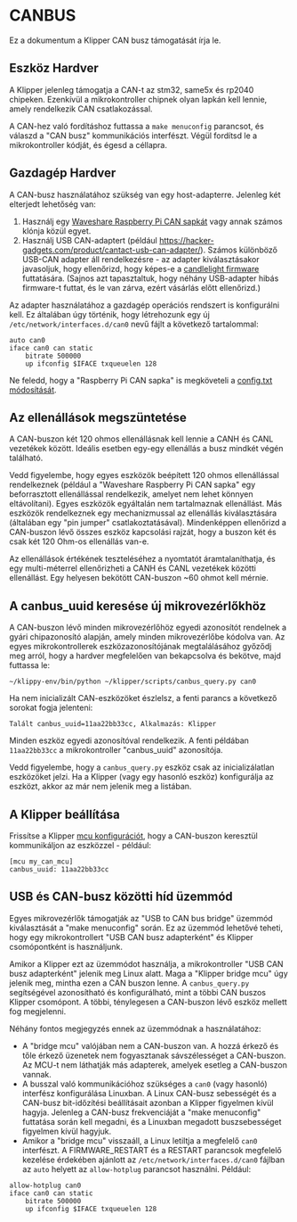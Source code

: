 # CANBUS

Ez a dokumentum a Klipper CAN busz támogatását írja le.

## Eszköz Hardver

A Klipper jelenleg támogatja a CAN-t az stm32, same5x és rp2040 chipeken. Ezenkívül a mikrokontroller chipnek olyan lapkán kell lennie, amely rendelkezik CAN csatlakozással.

A CAN-hez való fordításhoz futtassa a `make menuconfig` parancsot, és válaszd a "CAN busz" kommunikációs interfészt. Végül fordítsd le a mikrokontroller kódját, és égesd a céllapra.

## Gazdagép Hardver

A CAN-busz használatához szükség van egy host-adapterre. Jelenleg két elterjedt lehetőség van:

1. Használj egy [Waveshare Raspberry Pi CAN sapkát](https://www.waveshare.com/rs485-can-hat.htm) vagy annak számos klónja közül egyet.
1. Használj USB CAN-adaptert (például <https://hacker-gadgets.com/product/cantact-usb-can-adapter/>). Számos különböző USB-CAN adapter áll rendelkezésre - az adapter kiválasztásakor javasoljuk, hogy ellenőrizd, hogy képes-e a [candlelight firmware](https://github.com/candle-usb/candleLight_fw) futtatására. (Sajnos azt tapasztaltuk, hogy néhány USB-adapter hibás firmware-t futtat, és le van zárva, ezért vásárlás előtt ellenőrizd.)

Az adapter használatához a gazdagép operációs rendszert is konfigurálni kell. Ez általában úgy történik, hogy létrehozunk egy új `/etc/network/interfaces.d/can0` nevű fájlt a következő tartalommal:

```
auto can0
iface can0 can static
    bitrate 500000
    up ifconfig $IFACE txqueuelen 128
```

Ne feledd, hogy a "Raspberry Pi CAN sapka" is megköveteli a [config.txt módosítását](https://www.waveshare.com/wiki/RS485_CAN_HAT).

## Az ellenállások megszüntetése

A CAN-buszon két 120 ohmos ellenállásnak kell lennie a CANH és CANL vezetékek között. Ideális esetben egy-egy ellenállás a busz mindkét végén található.

Vedd figyelembe, hogy egyes eszközök beépített 120 ohmos ellenállással rendelkeznek (például a "Waveshare Raspberry Pi CAN sapka" egy beforrasztott ellenállással rendelkezik, amelyet nem lehet könnyen eltávolítani). Egyes eszközök egyáltalán nem tartalmaznak ellenállást. Más eszközök rendelkeznek egy mechanizmussal az ellenállás kiválasztására (általában egy "pin jumper" csatlakoztatásával). Mindenképpen ellenőrizd a CAN-buszon lévő összes eszköz kapcsolási rajzát, hogy a buszon két és csak két 120 Ohm-os ellenállás van-e.

Az ellenállások értékének teszteléséhez a nyomtatót áramtalaníthatja, és egy multi-méterrel ellenőrizheti a CANH és CANL vezetékek közötti ellenállást. Egy helyesen bekötött CAN-buszon ~60 ohmot kell mérnie.

## A canbus_uuid keresése új mikrovezérlőkhöz

A CAN-buszon lévő minden mikrovezérlőhöz egyedi azonosítót rendelnek a gyári chipazonosító alapján, amely minden mikrovezérlőbe kódolva van. Az egyes mikrokontrollerek eszközazonosítójának megtalálásához győződj meg arról, hogy a hardver megfelelően van bekapcsolva és bekötve, majd futtassa le:

```
~/klippy-env/bin/python ~/klipper/scripts/canbus_query.py can0
```

Ha nem inicializált CAN-eszközöket észlelsz, a fenti parancs a következő sorokat fogja jelenteni:

```
Talált canbus_uuid=11aa22bb33cc, Alkalmazás: Klipper
```

Minden eszköz egyedi azonosítóval rendelkezik. A fenti példában `11aa22bb33cc` a mikrokontroller "canbus_uuid" azonosítója.

Vedd figyelembe, hogy a `canbus_query.py` eszköz csak az inicializálatlan eszközöket jelzi. Ha a Klipper (vagy egy hasonló eszköz) konfigurálja az eszközt, akkor az már nem jelenik meg a listában.

## A Klipper beállítása

Frissítse a Klipper [mcu konfigurációt](Config_Reference.md#mcu), hogy a CAN-buszon keresztül kommunikáljon az eszközzel - például:

```
[mcu my_can_mcu]
canbus_uuid: 11aa22bb33cc
```

## USB és CAN-busz közötti híd üzemmód

Egyes mikrovezérlők támogatják az "USB to CAN bus bridge" üzemmód kiválasztását a "make menuconfig" során. Ez az üzemmód lehetővé teheti, hogy egy mikrokontrollert "USB CAN busz adapterként" és Klipper csomópontként is használjunk.

Amikor a Klipper ezt az üzemmódot használja, a mikrokontroller "USB CAN busz adapterként" jelenik meg Linux alatt. Maga a "Klipper bridge mcu" úgy jelenik meg, mintha ezen a CAN buszon lenne. A `canbus_query.py` segítségével azonosítható és konfigurálható, mint a többi CAN buszos Klipper csomópont. A többi, ténylegesen a CAN-buszon lévő eszköz mellett fog megjelenni.

Néhány fontos megjegyzés ennek az üzemmódnak a használatához:

* A "bridge mcu" valójában nem a CAN-buszon van. A hozzá érkező és tőle érkező üzenetek nem fogyasztanak sávszélességet a CAN-buszon. Az MCU-t nem láthatják más adapterek, amelyek esetleg a CAN-buszon vannak.
* A busszal való kommunikációhoz szükséges a `can0` (vagy hasonló) interfész konfigurálása Linuxban. A Linux CAN-busz sebességét és a CAN-busz bit-időzítési beállításait azonban a Klipper figyelmen kívül hagyja. Jelenleg a CAN-busz frekvenciáját a "make menuconfig" futtatása során kell megadni, és a Linuxban megadott buszsebességet figyelmen kívül hagyjuk.
* Amikor a "bridge mcu" visszaáll, a Linux letiltja a megfelelő `can0` interfészt. A FIRMWARE_RESTART és a RESTART parancsok megfelelő kezelése érdekében ajánlott az `/etc/network/interfaces.d/can0` fájlban az `auto` helyett az `allow-hotplug` parancsot használni. Például:

```
allow-hotplug can0
iface can0 can static
    bitrate 500000
    up ifconfig $IFACE txqueuelen 128
```
